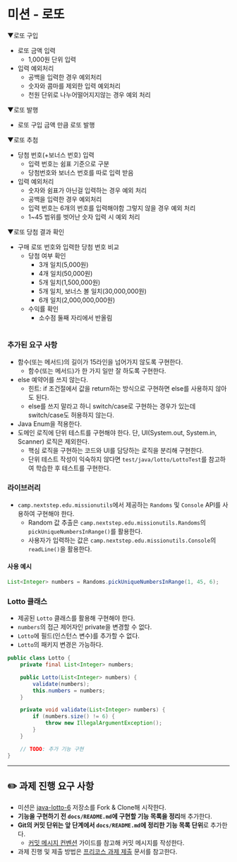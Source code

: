 # 미션 - 로또

▼로또 구입

- 로또 금액 입력
  - 1,000원 단위 입력
- 입력 예외처리
  - 공백을 입력한 경우 예외처리
  - 숫자와 콤마를 제외한 입력 예외처리
  - 천원 단위로 나누어떨어지지않는 경우 예외 처리

▼로또 발행

- 로또 구입 금액 만큼 로또 발행

▼로또 추첨

- 당첨 번호(+보너스 번호) 입력
  - 입력 번호는 쉼표 기준으로 구분
  - 당첨번호와 보너스 번호를 따로 입력 받음
- 입력 예외처리
  - 숫자와 쉼표가 아닌걸 입력하는 경우 예외 처리
  - 공백을 입력한 경우 예외처리
  - 입력 번호는 6개의 번호를 입력해야함 그렇지 않을 경우 예외 처리
  - 1~45 범위를 벗어난 숫자 입력 시 예외 처리

▼로또 당첨 결과 확인

- 구매 로또 번호와 입력한 당첨 번호 비교
  - 당첨 여부 확인
    - 3개 일치(5,000원)
    - 4개 일치(50,000원)
    - 5개 일치(1,500,000원)
    - 5개 일치, 보너스 볼 일치(30,000,000원)
    - 6개 일치(2,000,000,000원)
  - 수익률 확인
    - 소수점 둘째 자리에서 반올림


#
### 추가된 요구 사항

- 함수(또는 메서드)의 길이가 15라인을 넘어가지 않도록 구현한다.
    - 함수(또는 메서드)가 한 가지 일만 잘 하도록 구현한다.
- else 예약어를 쓰지 않는다.
    - 힌트: if 조건절에서 값을 return하는 방식으로 구현하면 else를 사용하지 않아도 된다.
    - else를 쓰지 말라고 하니 switch/case로 구현하는 경우가 있는데 switch/case도 허용하지 않는다.
- Java Enum을 적용한다.
- 도메인 로직에 단위 테스트를 구현해야 한다. 단, UI(System.out, System.in, Scanner) 로직은 제외한다.
    - 핵심 로직을 구현하는 코드와 UI를 담당하는 로직을 분리해 구현한다. 
    - 단위 테스트 작성이 익숙하지 않다면 `test/java/lotto/LottoTest`를 참고하여 학습한 후 테스트를 구현한다.

### 라이브러리

- `camp.nextstep.edu.missionutils`에서 제공하는 `Randoms` 및 `Console`
  API를 사용하여 구현해야 한다.
    - Random 값 추출은 `camp.nextstep.edu.missionutils.Randoms`의 `pickUniqueNumbersInRange()`를 활용한다.
    - 사용자가 입력하는 값은 `camp.nextstep.edu.missionutils.Console`의 `readLine()`을 활용한다.

#### 사용 예시

```java
List<Integer> numbers = Randoms.pickUniqueNumbersInRange(1, 45, 6);
```

### Lotto 클래스

- 제공된 `Lotto` 클래스를 활용해 구현해야 한다.
- `numbers`의 접근 제어자인 private을 변경할 수 없다.
- `Lotto`에 필드(인스턴스 변수)를 추가할 수 없다.
- `Lotto`의 패키지 변경은 가능하다.

```java
public class Lotto {
    private final List<Integer> numbers;

    public Lotto(List<Integer> numbers) {
        validate(numbers);
        this.numbers = numbers;
    }

    private void validate(List<Integer> numbers) {
        if (numbers.size() != 6) {
            throw new IllegalArgumentException();
        }
    }

    // TODO: 추가 기능 구현
}
```

---

## ✏️ 과제 진행 요구 사항

- 미션은 [java-lotto-6](https://github.com/woowacourse-precourse/java-lotto-6) 저장소를 Fork & Clone해 시작한다.
- **기능을 구현하기 전 `docs/README.md`에 구현할 기능 목록을 정리**해 추가한다.
- **Git의 커밋 단위는 앞 단계에서 `docs/README.md`에 정리한 기능 목록 단위**로 추가한다.
    - [커밋 메시지 컨벤션](https://gist.github.com/stephenparish/9941e89d80e2bc58a153) 가이드를 참고해 커밋 메시지를 작성한다.
- 과제 진행 및 제출 방법은 [프리코스 과제 제출](https://github.com/woowacourse/woowacourse-docs/tree/master/precourse) 문서를 참고한다.
